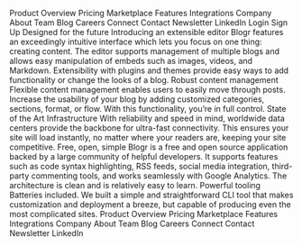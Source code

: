 Product Overview Pricing Marketplace Features Integrations Company About
Team Blog Careers Connect Contact Newsletter LinkedIn Login Sign Up Designed for the future Introducing an extensible editor
Blogr features an exceedingly intuitive interface which lets you focus on
one thing: creating content. The editor supports management of multiple
blogs and allows easy manipulation of embeds such as images, videos, and
Markdown. Extensibility with plugins and themes provide easy ways to add
functionality or change the looks of a blog. Robust content management
Flexible content management enables users to easily move through posts.
Increase the usability of your blog by adding customized categories,
sections, format, or flow. With this functionality, you’re in full control.
State of the Art Infrastructure With reliability and speed in mind,
worldwide data centers provide the backbone for ultra-fast connectivity.
This ensures your site will load instantly, no matter where your readers
are, keeping your site competitive. Free, open, simple Blogr is a free and
open source application backed by a large community of helpful developers.
It supports features such as code syntax highlighting, RSS feeds, social
media integration, third-party commenting tools, and works seamlessly with
Google Analytics. The architecture is clean and is relatively easy to learn.
Powerful tooling Batteries included. We built a simple and straightforward
CLI tool that makes customization and deployment a breeze, but capable of
producing even the most complicated sites. Product Overview Pricing
Marketplace Features Integrations Company About Team Blog Careers Connect
Contact Newsletter LinkedIn
